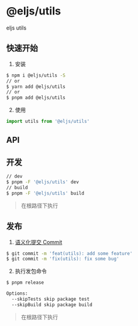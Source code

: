 # @eljs/utils

eljs utils

## 快速开始

1. 安装

```bash
$ npm i @eljs/utils -S
// or
$ yarn add @eljs/utils
// or
$ pnpm add @eljs/utils
```

2. 使用

```ts
import utils from '@eljs/utils'
```

## API


## 开发

```bash
// dev
$ pnpm -F '@eljs/utils' dev
// build
$ pnpm -F '@eljs/utils' build
```

> 在根路径下执行

## 发布

1. [语义化提交 Commit](https://www.conventionalcommits.org/en/v1.0.0/#summary) 

```bash
$ git commit -m 'feat(utils): add some feature'
$ git commit -m 'fix(utils): fix some bug'
```

2. 执行发包命令

```bash
$ pnpm release

Options:
  --skipTests skip package test
  --skipBuild skip package build
```

> 在根路径下执行
